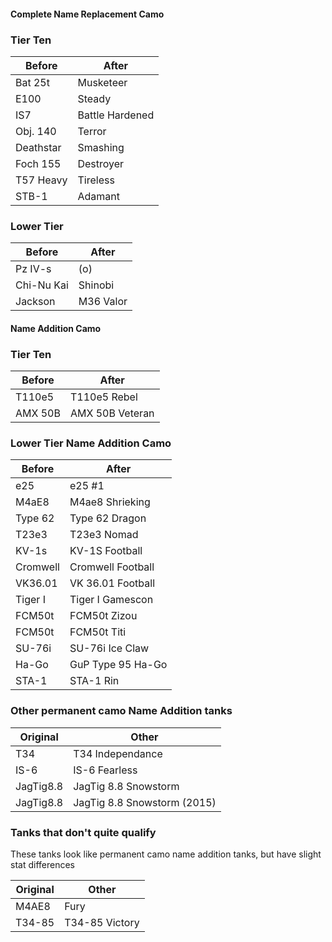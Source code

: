 #### Complete Name Replacement Camo
### Tier Ten
| Before | After |
|---|---|
| Bat 25t| Musketeer|
| E100| Steady|
| IS7| Battle Hardened|
| Obj. 140| Terror|
| Deathstar| Smashing|
| Foch 155| Destroyer|
| T57 Heavy| Tireless|
| STB-1| Adamant|


### Lower Tier
| Before | After |
|---|---|
| Pz IV-s| (o)          |
| Chi-Nu Kai| Shinobi|
| Jackson| M36 Valor|


#### Name Addition Camo
### Tier Ten
| Before | After |
|---|---|
| T110e5| T110e5 Rebel|
| AMX 50B| AMX 50B Veteran|


### Lower Tier Name Addition Camo
| Before | After |
|---|---|
| e25| e25 #1|
| M4aE8| M4ae8 Shrieking|
| Type 62| Type 62 Dragon|
| T23e3| T23e3 Nomad|
| KV-1s| KV-1S Football|
| Cromwell| Cromwell Football|
| VK36.01| VK 36.01 Football|
| Tiger I| Tiger I Gamescon|
| FCM50t| FCM50t Zizou|
| FCM50t| FCM50t Titi|
| SU-76i| SU-76i Ice Claw|
| Ha-Go| GuP Type 95 Ha-Go|
| STA-1| STA-1 Rin|


### Other permanent camo Name Addition tanks
| Original | Other |
|---|---|
| T34| T34 Independance|
| IS-6| IS-6 Fearless|
| JagTig8.8| JagTig 8.8 Snowstorm|
| JagTig8.8| JagTig 8.8 Snowstorm (2015)|


### Tanks that don't quite qualify
These tanks look like permanent camo name addition tanks, but have slight stat differences

| Original | Other |
|---|---|
| M4AE8 | Fury|
| T34-85 | T34-85 Victory|


